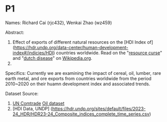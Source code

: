 # P1
Names: Richard Cai (rjc432), Wenkai Zhao (wz459)

Abstract:

1.   Effect of exports of different natural resources on the [HDI Index of] (https://hdr.undp.org/data-center/human-development-index#/indicies/HDI) countries worldwide. Read on the "[resource curse](https://wikipedia.org/wiki/resource_curse)" and "[dutch disease](https://wikipedia.org/wiki/dutch_disease)" on [Wikipedia.org](https://Wikipedia.org).
2.   

Specifics:
Currently we are examining the impact of cereal, oil, lumber, rare earth metal, and ore exports from countries worldwide from the period 2010~2020 on their huamn development index and associated trends.

Dataset Source:
1. [UN Comtrade](https://comtradeplus.un.org)
[Oil dataset](https://comtradeplus.un.org/TradeFlow?Frequency=A&Flows=X&CommodityCodes=2709&Partners=0&Reporters=all&period=all&AggregateBy=none&BreakdownMode=plus)
2. [HDI Data, UNDP] (https://hdr.undp.org/sites/default/files/2023-24_HDR/HDR23-24_Composite_indices_complete_time_series.csv)
